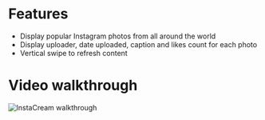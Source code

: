# Features

- Display popular Instagram photos from all around the world
- Display uploader, date uploaded, caption and likes count for each photo 
- Vertical swipe to refresh content

# Video walkthrough

![InstaCream walkthrough](https://raw.githubusercontent.com/israkir/InstaCream/master/instacream-walkthrough.gif)
